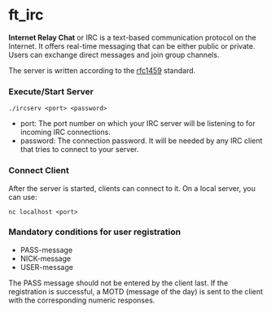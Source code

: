 # ft_irc
<p>
  <b>Internet Relay Chat</b> or IRC is a text-based communication protocol on the Internet.
  It offers real-time messaging that can be either public or private. Users can exchange
  direct messages and join group channels.
</p>
The server is written according to the <a href="https://www.ietf.org/rfc/rfc1459.txt">rfc1459<a> standard.
<h3> Execute/Start Server </h3>

```
./ircserv <port> <password>
```

<ul>
  <li> port: The port number on which your IRC server will be listening to for incoming IRC connections. </li>
  <li> password: The connection password. It will be needed by any IRC client that tries to connect to your server. </li>
</ul>

<h3> Connect Client </h3>
After the server is started, clients can connect to it. On a local server, you can use:

```
nc localhost <port>
```
<h3> Mandatory conditions for user registration </h3>
<ul>
  <li>PASS-message</li>
  <li>NICK-message</li>
  <li>USER-message</li>
</ul>
<p>The PASS message should not be entered by the client last. If the registration is successful, a MOTD (message of the day) is sent to the client with the corresponding numeric responses. </p>
